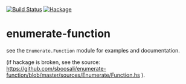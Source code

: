 [![Build Status](https://secure.travis-ci.org/sboosali/enumerate-function.svg)](http://travis-ci.org/sboosali/enumerate-function)
[![Hackage](https://img.shields.io/hackage/v/enumerate-function.svg)](https://hackage.haskell.org/package/enumerate-function)

# enumerate-function

see the `Enumerate.Function` module for examples and documentation.

(if hackage is broken, see the source: https://github.com/sboosali/enumerate-function/blob/master/sources/Enumerate/Function.hs ).